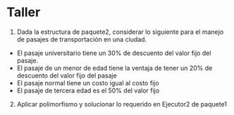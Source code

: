 # Taller

1. Dada la estructura de paquete2, considerar lo siguiente para el manejo de pasajes de transportación en una ciudad.

- El pasaje universitario tiene un 30% de descuento del valor fijo del pasaje.
- El pasaje de un menor de edad tiene la ventaja de tener un 20% de descuento  del valor fijo del pasaje
- El pasaje normal tiene un costo igual al costo fijo
- El pasaje de tercera edad es el 50% del valor fijo

2. Aplicar polimorfismo y solucionar lo requerido en Ejecutor2 de paquete1
